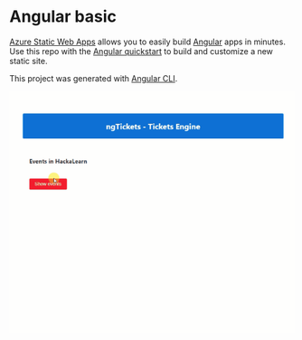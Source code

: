 # Angular basic

[Azure Static Web Apps](https://docs.microsoft.com/azure/static-web-apps/overview) allows you to easily build [Angular](https://angular.io/) apps in minutes. Use this repo with the [Angular quickstart](https://docs.microsoft.com/azure/static-web-apps/getting-started?tabs=angular) to build and customize a new static site.

This project was generated with [Angular CLI](https://github.com/angular/angular-cli).

[![ng-Tickets-demo-video](https://github.com/displaygreat/displaygreat/blob/main/ng-Tickets-demo-video-600.gif)](https://youtu.be/2xf3aNm1DAs)
